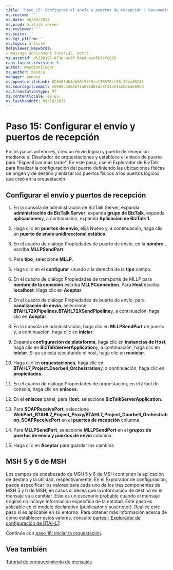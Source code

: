 ```yaml
---
title: 'Paso 15: Configurar el envío y puertos de recepción | Documentos de Microsoft'
ms.custom: ''
ms.date: 06/08/2017
ms.prod: biztalk-server
ms.reviewer: ''
ms.suite: ''
ms.tgt_pltfrm: ''
ms.topic: article
helpviewer_keywords:
- message enrichment tutorial, ports
ms.assetid: d532b196-473e-4c8f-b4ed-acef674fc698
caps.latest.revision: 6
author: MandiOhlinger
ms.author: mandia
manager: anneta
ms.openlocfilehash: 020d83db1db86f9ff9ce116578cf58f19ba08241
ms.sourcegitcommit: cb908c540d8f1a692d01dc8f313e16cb4b4e696d
ms.translationtype: MT
ms.contentlocale: es-ES
ms.lasthandoff: 09/20/2017
---
```

# <a name="step-15-configure-the-send-and-receive-ports"></a>Paso 15: Configurar el envío y puertos de recepción
En los pasos anteriores, creó un envío lógico y puerto de recepción mediante el Diseñador de orquestaciones y establece el enlace de puerto para "Especificar más tarde". En este paso, use el Explorador de BizTalk para finalizar la configuración del puerto definiendo las ubicaciones físicas de origen y de destino y enlazar los puertos físicos a los puertos lógicos que creó en la orquestación.  
  
## <a name="configure-the-send-and-receive-ports"></a>Configurar el envío y puertos de recepción  
  
1.  En la consola de administración de BizTalk Server, expanda **administración de BizTalk Server**, expanda **grupo de BizTalk**, expanda **aplicaciones**y, a continuación, expanda **Aplicación de BizTalk 1**.  
  
2.  Haga clic en **puertos de envío**, elija Nuevo y, a continuación, haga clic en **puerto de envío unidireccional estático**.  
  
3.  En el cuadro de diálogo Propiedades de puerto de envío, en la **nombre** , escriba **MLLPSendPort**.  
  
4.  Para **tipo**, seleccione **MLLP**.  
  
5.  Haga clic en el **configurar** situado a la derecha de la **tipo** campo.  
  
6.  En el cuadro de diálogo Propiedades de transporte de MLLP para **nombre de la conexión** escriba **MLLPConnection**. Para **Host** escriba **localhost**. Haga clic en **Aceptar**.  
  
7.  En el cuadro de diálogo Propiedades de puerto de envío, para **canalización de envío**, seleccione **BTAHL72XPipelines.BTAHL72XSendPipeline**y, a continuación, haga clic en **Aceptar**.  
  
8.  En la consola de administración, haga clic en **MLLPSendPort** de puerto y, a continuación, haga clic en **iniciar**.  
  
9. Expanda **configuración de plataforma**, haga clic en **instancias de Host**, haga clic en **BizTalkServerApplication**y, a continuación, haga clic en **iniciar**. Si ya se está ejecutando el host, haga clic en **reiniciar**.  
  
10. Haga clic en **orquestaciones**, haga clic en **BTAHL7_Project.Doorbell_Orchestration**y, a continuación, haga clic en **propiedades**.  
  
11. En el cuadro de diálogo Propiedades de orquestación, en el árbol de consola, haga clic en **enlaces**.  
  
12. En el **enlaces** panel, para **Host**, seleccione **BizTalkServerApplication**.  
  
13. Para **SOAPReceivePort**, seleccione **WebPort_BTAHL7_Project_Proxy/BTAHL7_Project_Doorbell_Orchestration_SOAPReceivePort** en el **puertos de recepción** columna.  
  
14. Para **MLLPSendPort**, seleccione **MLLPSendPort** en el **grupos de puertos de envío y puertos de envío** columna.  
  
15. Haga clic en **Aceptar** para guardar los cambios.  
  
## <a name="msh-5-and-msh-6"></a>MSH 5 y 6 de MSH  
 Los campos de encabezado de MSH 5 y 6 de MSH contienen la aplicación de destino y la utilidad, respectivamente. En el Explorador de configuración, puede especificar los valores para cada uno de los tres componentes de MSH 5 y 6 de MSH, en casos si desea que la información de destino en el mensaje va a cambiar. Este es un escenario probable cuando el mensaje original no incluye información específica de la entidad. Este paso es aplicable en el modelo declarativo (publicador y suscriptor). Realice este paso si es aplicable en su entorno. Para obtener más información acerca de cómo establecer estos valores, consulte [partes - Explorador de configuración de BTAHL7](parties-tab.md).  
  
 Continúe con [paso 16: iniciar la orquestación](../../adapters-and-accelerators/accelerator-hl7/step-16-start-the-orchestration.md).  
  
## <a name="see-also"></a>Vea también  
 [Tutorial de enriquecimiento de mensajes](../../adapters-and-accelerators/accelerator-hl7/message-enrichment-tutorial.md)